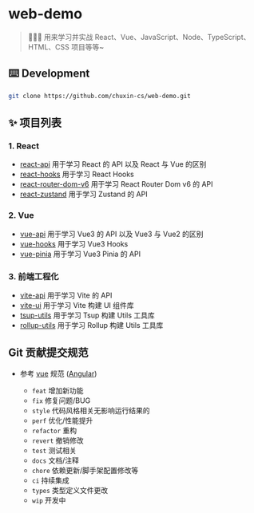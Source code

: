 # web-demo
> 🍉🍉🍉 用来学习并实战 React、Vue、JavaScript、Node、TypeScript、HTML、CSS 项目等等~

## ⌨️ Development
```bash
git clone https://github.com/chuxin-cs/web-demo.git
```

## ✨ 项目列表
### 1. React
- [react-api](https://github.com/chuxin-cs/web-demo/tree/master/react-api) 用于学习 React 的 API 以及 React 与 Vue 的区别
- [react-hooks](https://github.com/chuxin-cs/web-demo/tree/master/react-hooks) 用于学习 React Hooks
- [react-router-dom-v6](https://github.com/chuxin-cs/web-demo/tree/master/react-router-dom-v6) 用于学习 React Router Dom v6 的 API
- [react-zustand](https://github.com/chuxin-cs/web-demo/tree/master/react-zustand) 用于学习 Zustand 的 API
### 2. Vue
- [vue-api](https://github.com/chuxin-cs/web-demo/tree/master/vue-api) 用于学习 Vue3 的 API 以及 Vue3 与 Vue2 的区别
- [vue-hooks](https://github.com/chuxin-cs/web-demo/tree/master/vue-hooks) 用于学习 Vue3 Hooks
- [vue-pinia](https://github.com/chuxin-cs/web-demo/tree/master/vue-pinia) 用于学习 Vue3 Pinia 的 API
### 3. 前端工程化
- [vite-api](https://github.com/chuxin-cs/web-demo/tree/master/vite-api) 用于学习 Vite 的 API
- [vite-ui](https://github.com/chuxin-cs/web-demo/tree/master/vite-ui) 用于学习 Vite 构建 UI 组件库
- [tsup-utils](https://github.com/chuxin-cs/web-demo/tree/master/tsup-utils) 用于学习 Tsup 构建 Utils 工具库
- [rollup-utils](https://github.com/chuxin-cs/web-demo/tree/master/rollup-utils) 用于学习 Rollup 构建 Utils 工具库

## Git 贡献提交规范

- 参考 [vue](https://github.com/vuejs/vue/blob/dev/.github/COMMIT_CONVENTION.md) 规范 ([Angular](https://github.com/conventional-changelog/conventional-changelog/tree/master/packages/conventional-changelog-angular))

  - `feat` 增加新功能
  - `fix` 修复问题/BUG
  - `style` 代码风格相关无影响运行结果的
  - `perf` 优化/性能提升
  - `refactor` 重构
  - `revert` 撤销修改
  - `test` 测试相关
  - `docs` 文档/注释
  - `chore` 依赖更新/脚手架配置修改等
  - `ci` 持续集成
  - `types` 类型定义文件更改
  - `wip` 开发中